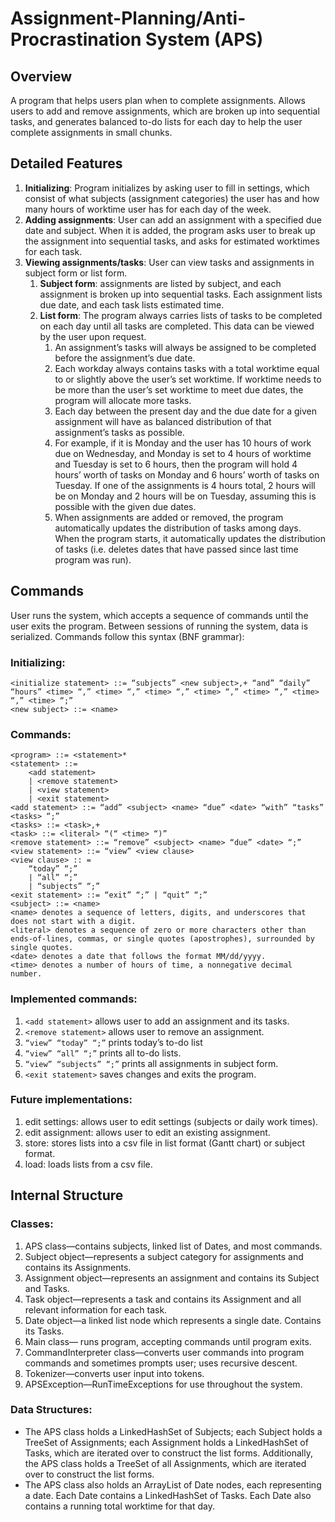 # Assignment-Planning/Anti-Procrastination System (APS)

## Overview
A program that helps users plan when to complete assignments. Allows users to add and remove assignments, which are broken up into sequential tasks, and generates balanced to-do lists for each day to help the user complete assignments in small chunks.

## Detailed Features
1.	**Initializing**: Program initializes by asking user to fill in settings, which consist of what subjects (assignment categories) the user has and how many hours of worktime user has for each day of the week.
2.	**Adding assignments**: User can add an assignment with a specified due date and subject. When it is added, the program asks user to break up the assignment into sequential tasks, and asks for estimated worktimes for each task.
3.	**Viewing assignments/tasks**: User can view tasks and assignments in subject form or list form.
	1.	**Subject form**: assignments are listed by subject, and each assignment is broken up into sequential tasks. Each assignment lists due date, and each task lists estimated time.
	2.	**List form**: The program always carries lists of tasks to be completed on each day until all tasks are completed. This data can be viewed by the user upon request.
		1.	An assignment’s tasks will always be assigned to be completed before the assignment’s due date.
		2.	Each workday always contains tasks with a total worktime equal to or slightly above the user’s set worktime. If worktime needs to be more than the user’s set worktime to meet due dates, the program will allocate more tasks.
		3.	Each day between the present day and the due date for a given assignment will have as balanced distribution of that assignment’s tasks as possible.
		4.	For example, if it is Monday and the user has 10 hours of work due on Wednesday, and Monday is set to 4 hours of worktime and Tuesday is set to 6 hours, then the program will hold 4 hours’ worth of tasks on Monday and 6 hours’ worth of tasks on Tuesday. If one of the assignments is 4 hours total, 2 hours will be on Monday and 2 hours will be on Tuesday, assuming this is possible with the given due dates.
		5.	When assignments are added or removed, the program automatically updates the distribution of tasks among days. When the program starts, it automatically updates the distribution of tasks (i.e. deletes dates that have passed since last time program was run).

## Commands
User runs the system, which accepts a sequence of commands until the user exits the program. Between sessions of running the system, data is serialized. Commands follow this syntax (BNF grammar):

### Initializing:
```
<initialize statement> ::= “subjects” <new subject>,+ “and” “daily” “hours” <time> “,” <time> “,” <time> “,” <time> “,” <time> “,” <time> “,” <time> “;”
<new subject> ::= <name>
```

### Commands:
```
<program> ::= <statement>*
<statement> ::=
	<add statement>
	| <remove statement>
	| <view statement>
	| <exit statement>
<add statement> ::= “add” <subject> <name> “due” <date> “with” “tasks” <tasks> “;”
<tasks> ::= <task>,+
<task> ::= <literal> “(“ <time> “)”
<remove statement> ::= “remove” <subject> <name> “due” <date> “;”
<view statement> ::= “view” <view clause>
<view clause> :: =
	“today” “;”
	| “all” “;”
	| “subjects” “;”
<exit statement> ::= “exit” “;” | “quit” “;”
<subject> ::= <name>
<name> denotes a sequence of letters, digits, and underscores that does not start with a digit.
<literal> denotes a sequence of zero or more characters other than ends-of-lines, commas, or single quotes (apostrophes), surrounded by single quotes.
<date> denotes a date that follows the format MM/dd/yyyy.
<time> denotes a number of hours of time, a nonnegative decimal number.
```

### Implemented commands:
1.	`<add statement>` allows user to add an assignment and its tasks.
2.	`<remove statement>` allows user to remove an assignment.
3.	`“view” “today” “;”` prints today’s to-do list
4.	`“view” “all” “;”` prints all to-do lists.
5.	`“view” “subjects” “;”` prints all assignments in subject form.
6.	`<exit statement>` saves changes and exits the program.

### Future implementations:
1.	edit settings: allows user to edit settings (subjects or daily work times).
2.	edit assignment: allows user to edit an existing assignment.
3.	store: stores lists into a csv file in list format (Gantt chart) or subject format.
4.	load: loads lists from a csv file.

## Internal Structure
### Classes:
1.	APS class—contains subjects, linked list of Dates, and most commands.
2.	Subject object—represents a subject category for assignments and contains its Assignments.
3.	Assignment object—represents an assignment and contains its Subject and Tasks.
4.	Task object—represents a task and contains its Assignment and all relevant information for each task.
5.	Date object—a linked list node which represents a single date. Contains its Tasks.
6.	Main class— runs program, accepting commands until program exits.
7.	CommandInterpreter class—converts user commands into program commands and sometimes prompts user; uses recursive descent.
8.	Tokenizer—converts user input into tokens.
9.	APSException—RunTimeExceptions for use throughout the system.

### Data Structures:
-	The APS class holds a LinkedHashSet of Subjects; each Subject holds a TreeSet of Assignments; each Assignment holds a LinkedHashSet of Tasks, which are iterated over to construct the list forms. Additionally, the APS class holds a TreeSet of all Assignments, which are iterated over to construct the list forms.
-	The APS class also holds an ArrayList of Date nodes, each representing a date. Each Date contains a LinkedHashSet of Tasks. Each Date also contains a running total worktime for that day.
